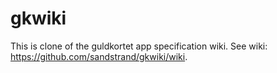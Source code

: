 # gkwiki

This is clone of the guldkortet app specification wiki. See wiki: https://github.com/sandstrand/gkwiki/wiki.
